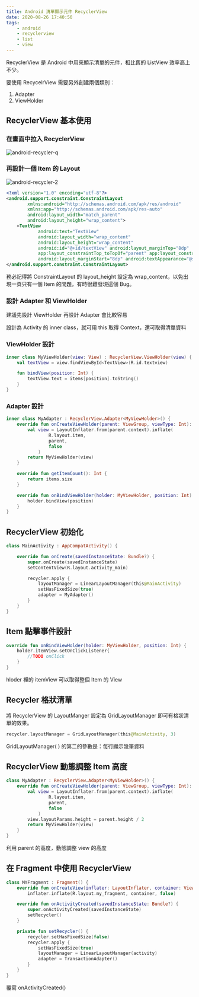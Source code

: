```yaml
---
title: Android 清單顯示元件 RecyclerView
date: 2020-08-26 17:40:50
tags:
    - android
    - recyclerview
    - list
    - view
---
```


RecyclerView 是 Android 中用來顯示清單的元件，相比舊的 ListView 效率高上不少。

<!-- more -->

要使用 RecycelrView 需要另外創建兩個類別：

1. Adapter
2. ViewHolder

## RecyclerView 基本使用

### 在畫面中拉入 RecyclerView

![android-recycler-q](https://i.imgur.com/Z77nxQO.png)

### 再設計一個 Item 的 Layout

![android-recycler-2](https://i.imgur.com/94mq4Ip.png)

``` xml
<?xml version="1.0" encoding="utf-8"?>
<android.support.constraint.ConstraintLayout
        xmlns:android="http://schemas.android.com/apk/res/android"
        xmlns:app="http://schemas.android.com/apk/res-auto"
        android:layout_width="match_parent"
        android:layout_height="wrap_content">
    <TextView
            android:text="TextView"
            android:layout_width="wrap_content"
            android:layout_height="wrap_content"
            android:id="@+id/textView" android:layout_marginTop="8dp"
            app:layout_constraintTop_toTopOf="parent" app:layout_constraintStart_toStartOf="parent"
            android:layout_marginStart="8dp" android:textAppearance="@style/TextAppearance.AppCompat.Large"/>
</android.support.constraint.ConstraintLayout>
```

務必記得將 ConstraintLayout 的 layout_height 設定為 wrap_content，以免出現一頁只有一個 Item 的問題，有時很難發現這個 Bug。

### 設計 Adapter 和 ViewHolder

建議先設計 ViewHolder 再設計 Adapter 會比較容易

設計為 Activity 的 inner class，就可用 this 取得 Context，還可取得清單資料

### ViewHolder 設計

``` kotlin
inner class MyViewHolder(view: View) : RecyclerView.ViewHolder(view) {
    val textView = view.findViewById<TextView>(R.id.textview)

    fun bindView(position: Int) {
        textView.text = items[position].toString()
    }
}
```

### Adapter 設計

``` kotlin
inner class MyAdapter : RecyclerView.Adapter<MyViewHolder>() {
    override fun onCreateViewHolder(parent: ViewGroup, viewType: Int): MyViewHolder {
        val view = LayoutInflater.from(parent.context).inflate(
                R.layout.item,
                parent,
                false
            )
        return MyViewHolder(view)
    }

    override fun getItemCount(): Int {
        return items.size
    }

    override fun onBindViewHolder(holder: MyViewHolder, position: Int) {
        holder.bindView(position)
    }
}
```

## RecyclerView 初始化

``` kotlin
class MainActivity : AppCompatActivity() {

    override fun onCreate(savedInstanceState: Bundle?) {
        super.onCreate(savedInstanceState)
        setContentView(R.layout.activity_main)

        recycler.apply {
            layoutManager = LinearLayoutManager(this@MainActivity)
            setHasFixedSize(true)
            adapter = MyAdapter()
        }
    }
}
```

## Item 點擊事件設計

``` kotlin
override fun onBindViewHolder(holder: MyViewHolder, position: Int) {
    holder.itemView.setOnClickListener{
        //TODO onClick
    }
}
```

hloder 裡的 itemView 可以取得整個 Item 的 View

## Recycler 格狀清單

將 RecyclerView 的 LayoutManger 設定為 GridLayoutManager 即可有格狀清單的效果。

``` kotlin
recycler.layoutManager = GridLayoutManager(this@MainActivity, 3)
```

GridLayoutManager( ) 的第二的參數是：每行顯示幾筆資料

## RecyclerView 動態調整 Item 高度

``` kotlin
class MyAdapter : RecyclerView.Adapter<MyViewHolder>() {
    override fun onCreateViewHolder(parent: ViewGroup, viewType: Int): MyViewHolder {
        val view = LayoutInflater.from(parent.context).inflate(
                R.layout.item,
                parent,
                false
            )
        view.layoutParams.height = parent.height / 2
        return MyViewHolder(view)
    }
}
```

利用 parent 的高度，動態調整 view 的高度

## 在 Fragment 中使用 RecyclerView

``` kotlin
class MYFragment : Fragment() {
    override fun onCreateView(inflater: LayoutInflater, container: ViewGroup?, savedInstanceState: Bundle?) =
        inflater.inflate(R.layout.my_fragment, container, false)

    override fun onActivityCreated(savedInstanceState: Bundle?) {
        super.onActivityCreated(savedInstanceState)
        setRecycler()
    }

    private fun setRecycler() {
        recycler.setHasFixedSize(false)
        recycler.apply {
            setHasFixedSize(true)
            layoutManager = LinearLayoutManager(activity)
            adapter = TransactionAdapter()
        }
    }
}
```

覆寫 onActivityCreated()

